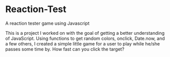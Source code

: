 # Reaction-Test
A reaction tester game using Javascript

This is a project I worked on with the goal of getting a better understanding of JavaScript. Using functions to get random colors, onclick, Date.now, and a few others, I created a simple little game for a user to play while he/she passes some time by. How fast can you click the target?
